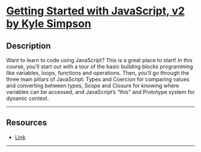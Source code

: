 # [Getting Started with JavaScript, v2 by Kyle Simpson](https://frontendmasters.com/courses/getting-started-javascript-v2/)

## Description

Want to learn to code using JavaScript? This is a great place to start! In this course, you’ll start out with a tour of the basic building blocks programming like variables, loops, functions and operations. Then, you’ll go through the three main pillars of JavaScript: Types and Coercion for comparing values and converting between types, Scope and Closure for knowing where variables can be accessed, and JavaScript’s “this” and Prototype system for dynamic context.

---

## Resources

- [Link](https://static.frontendmasters.com/resources/2019-05-08-getting-into-javascript/getting-into-javascript.pdf)

---

